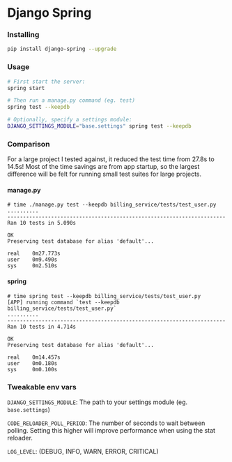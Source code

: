 # Django Spring

### Installing
```bash
pip install django-spring --upgrade
```


### Usage

```bash
# First start the server:
spring start

# Then run a manage.py command (eg. test)
spring test --keepdb

# Optionally, specify a settings module:
DJANGO_SETTINGS_MODULE="base.settings" spring test --keepdb
```


### Comparison
For a large project I tested against, it reduced the test time from 27.8s to 14.5s! Most of the time savings are from app startup, so the largest difference will be felt for running small test suites for large projects.


#### manage.py
```
# time ./manage.py test --keepdb billing_service/tests/test_user.py
..........
----------------------------------------------------------------------
Ran 10 tests in 5.090s

OK
Preserving test database for alias 'default'...

real    0m27.773s
user    0m9.490s
sys     0m2.510s
```

#### spring
```
# time spring test --keepdb billing_service/tests/test_user.py
[APP] running command `test --keepdb billing_service/tests/test_user.py`
..........
----------------------------------------------------------------------
Ran 10 tests in 4.714s

OK
Preserving test database for alias 'default'...

real    0m14.457s
user    0m0.180s
sys     0m0.100s
```


### Tweakable env vars

`DJANGO_SETTINGS_MODULE`: The path to your settings module  (eg. `base.settings`)

`CODE_RELOADER_POLL_PERIOD`: The number of seconds to wait between polling.
Setting this higher will improve performance when using the stat reloader.

`LOG_LEVEL`: (DEBUG, INFO, WARN, ERROR, CRITICAL)
